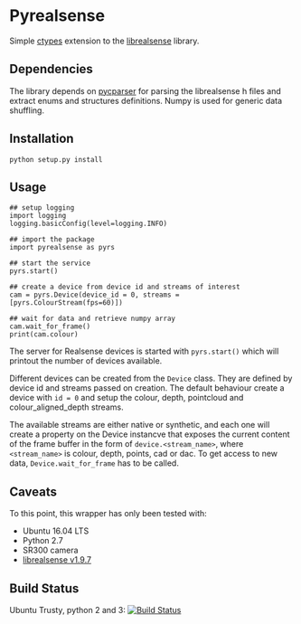 # Pyrealsense
Simple [ctypes](https://docs.python.org/2/library/ctypes.html) extension to the [librealsense](https://github.com/IntelRealSense/librealsense) library.

## Dependencies

The library depends on [pycparser](https://github.com/eliben/pycparser) for parsing the librealsense h files and extract enums and structures definitions. Numpy is used for generic data shuffling.

## Installation

    python setup.py install

## Usage

    ## setup logging
    import logging
    logging.basicConfig(level=logging.INFO)

    ## import the package
    import pyrealsense as pyrs

    ## start the service
    pyrs.start()

    ## create a device from device id and streams of interest
    cam = pyrs.Device(device_id = 0, streams = [pyrs.ColourStream(fps=60)])

    ## wait for data and retrieve numpy array
    cam.wait_for_frame()
    print(cam.colour)

The server for Realsense devices is started with `pyrs.start()` which will printout the number of devices available.

Different devices can be created from the `Device` class. They are defined by device id and streams passed on creation. The default behaviour create a device with `id = 0` and setup the colour, depth, pointcloud and colour_aligned_depth streams.

The available streams are either native or synthetic, and each one will create a property on the Device instancve that exposes the current content of the frame buffer in the form of `device.<stream_name>`, where `<stream_name>` is colour, depth, points, cad or dac. To get access to new data, `Device.wait_for_frame` has to be called.

## Caveats
To this point, this wrapper has only been tested with:
- Ubuntu 16.04 LTS
- Python 2.7
- SR300 camera
- [librealsense v1.9.7](https://github.com/IntelRealSense/librealsense/tree/v1.9.7)

## Build Status
Ubuntu Trusty, python 2 and 3: [![Build Status](https://travis-ci.org/toinsson/pyrealsense.svg?branch=master)](https://travis-ci.org/toinsson/pyrealsense)
